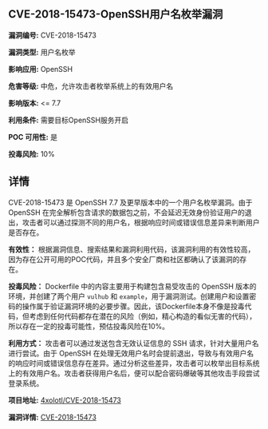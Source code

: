 ## CVE-2018-15473-OpenSSH用户名枚举漏洞

**漏洞编号:** CVE-2018-15473

**漏洞类型:** 用户名枚举

**影响应用:** OpenSSH

**危害等级:** 中危，允许攻击者枚举系统上的有效用户名

**影响版本:** <= 7.7

**利用条件:** 需要目标OpenSSH服务开启

**POC 可用性:** 是

**投毒风险:** 10%

## 详情

CVE-2018-15473 是 OpenSSH 7.7 及更早版本中的一个用户名枚举漏洞。由于 OpenSSH 在完全解析包含请求的数据包之前，不会延迟无效身份验证用户的退出，攻击者可以通过探测不同的用户名，根据响应时间或错误信息差异来判断用户是否存在。

**有效性：** 根据漏洞信息、搜索结果和漏洞利用代码，该漏洞利用的有效性较高，因为存在公开可用的POC代码，并且多个安全厂商和社区都确认了该漏洞的存在。

**投毒风险：** Dockerfile 中的内容主要用于构建包含易受攻击的 OpenSSH 版本的环境，并创建了两个用户 `vulhub` 和 `example`，用于漏洞测试。创建用户和设置密码的操作属于验证漏洞环境的必要步骤。因此，该Dockerfile本身不像是投毒代码，但考虑到任何代码都存在潜在的风险（例如，精心构造的看似无害的代码），所以存在一定的投毒可能性，预估投毒风险在10%。

**利用方式：** 攻击者可以通过发送包含无效认证信息的 SSH 请求，针对大量用户名进行尝试。由于 OpenSSH 在处理无效用户名时会提前退出，导致与有效用户名的响应时间或错误信息存在差异。通过分析这些差异，攻击者可以枚举出目标系统上的有效用户名。攻击者获得用户名后，便可以配合密码爆破等其他攻击手段尝试登录系统。

**项目地址:** [4xolotl/CVE-2018-15473](https://github.com/4xolotl/CVE-2018-15473)

**漏洞详情:** [CVE-2018-15473](https://nvd.nist.gov/vuln/detail/CVE-2018-15473)